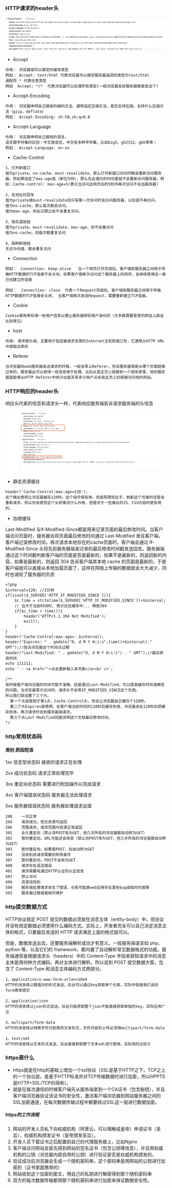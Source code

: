 ### HTTP请求的header头

![img](./img/20190425185228618.png)

+ Accept 

```
作用： 浏览器端可以接受的媒体类型
例如： Accept: text/html 代表浏览器可以接受服务器返回的类型为text/html
通配符 * 代表任意类型
例如  Accept: */*  代表浏览器可以处理所有类型(一般浏览器发给服务器都是发这个)
```

+ Accept-Encoding

```
作用： 浏览器申明自己接收的编码方法，通常指定压缩方法，是否支持压缩，支持什么压缩方法（gzip，deflate）
例如： Accept-Encoding: zh-CN,zh;q=0.8
```

+ Accept-Language

```
作用： 浏览器申明自己接收的语言。 
语言跟字符集的区别：中文是语言，中文有多种字符集，比如big5，gb2312，gbk等等；
例如： Accept-Language: en-us
```

+ Cache-Control

```
1、打开新窗口
值为private、no-cache、must-revalidate，那么打开新窗口访问时都会重新访问服务器。而如果指定了max-age值（单位为秒），那么在此值内的时间里就不会重新访问服务器，例如：Cache-control: max-age=5(表示当访问此网页后的5秒内再次访问不会去服务器)

2、在地址栏回车
值为private或must-revalidate则只有第一次访问时会访问服务器，以后就不再访问。
值为no-cache，那么每次都会访问。
值为max-age，则在过期之前不会重复访问。
 
3、按后退按扭
值为private、must-revalidate、max-age，则不会重访问
值为no-cache，则每次都重复访问
 
4、按刷新按扭
无论为何值，都会重复访问
```

+ Connection

```
例如：　Connection: keep-alive   当一个网页打开完成后，客户端和服务器之间用于传输HTTP数据的TCP连接不会关闭，如果客户端再次访问这个服务器上的网页，会继续使用这一条已经建立的连接
 
例如：  Connection: close  代表一个Request完成后，客户端和服务器之间用于传输HTTP数据的TCP连接会关闭， 当客户端再次发送Request，需要重新建立TCP连接。
```

+ Cookie

```
Cookie是用来存储一些用户信息以便让服务器辨别用户身份的（大多数需要登录的网站上面会比较常见）
```

+ host

```
作用: 请求报头域，主要用于指定被请求资源的Internet主机和端口号，它通常从HTTP URL中提取出来的 
```

+ Referer

```
当浏览器向web服务器发送请求的时候，一般会带上Referer，告诉服务器我是从哪个页面链接过来的，服务器此可以获得一些信息用于处理。比如从我主页上链接到一个朋友那里，他的服务器就能够从HTTP Referer中统计出每天有多少用户点击我主页上的链接访问他的网站。
```

### HTTP响应的header头

响应头代表的信息和请求头一样，代表响应服务端告诉请求服务端的头信息

![img](./img/20190425191422116.png)

+ 静态资源缓存

```
header('Cache-Control:max-age=120'); 
这个输出表明让浏览器缓存120秒。这个指令很有用，但是局限性在于，刷新这个页面时还是会重新请求，所以你会感觉这个头好像没什么作用，但是对于一些输出的JS、CSS内容时是有用的。
```

+ 协商缓存

Last-Modified 与If-Modified-Since都是用来记录页面的最后修改时间。当客户端访问页面时，服务器会将页面最后修改时间通过 Last-Modified 发往客户端，客户端记录修改时间，再次请求本地存在的cache页面时，客户端会通过 If-Modified-Since 头将先前服务器端发过来的最后修改时间戳发送回去，服务器端通过这个时间戳判断客户端的页面是否是最新的，如果不是最新的，则返回新的内容，如果是最新的，则返回 304 告诉客户端其本地 cache 的页面是最新的，于是客户端就可以直接从本地加载页面了，这样在网络上传输的数据就会大大减少，同时也减轻了服务器的负担

```
<?php
$interval=120; //2分钟
if(isset($_SERVER['HTTP_IF_MODIFIED_SINCE'])){
    $c_time = strtotime($_SERVER['HTTP_IF_MODIFIED_SINCE'])+$interval;
    // 当大于当前时间时, 表示还在缓存中... 释放304
    if($c_time > time()){
        header('HTTP/1.1 304 Not Modified');
        exit();
    }
}
header('Cache-Control:max-age='.$interval);
header("Expires: " . gmdate("D, d M Y H:i:s",time()+$interval)." GMT");//告诉浏览器这个时间点过期
header("Last-Modified: " . gmdate("D, d M Y H:i:s") . " GMT");//最后修改时间
echo 111111;
echo ' - <a href="">点击重新载入本页面</a><br />';

/**
有时候客户端浏览器的时间可能不准确，但是通过Last-Modified，可以提高缓存时间准确性的问题。当浏览器首次访问时，请求头不会带IF_MODIFIED_SINCE这个东西。
所以我们就设置了三个头。
  第一个头就是刚才第1点，Cache-Control头，告诉让浏览器自己缓存个120秒。
  第二个头Expires是表明，在客户端当前时间的120秒后缓存失效，浏览器会在120秒后把缓存失效，再次请求时会到服务器端请求。
  第三个头Last-Modified则是说明这个文档最后修改时间。
*/
```

### http常用状态码

#### 类别             					原因短语

1xx    信息型状态码            	接收的请求正在处理

2xx     成功状态码              	请求正常处理完毕

3xx    重定向状态码                需要进行附加操作以完成请求

4xx    客户端错误状态码         服务器无法处理请求

5xx    服务器错误状态码         服务器处理请求出错

```
200    一切正常
204    请求成功，但无资源可返回
206    范围请求，请求范围内资源正常返回
301    永久重定向（禁止将POST改为GET，但几乎所有的浏览器都自动转为GET）
302    暂时重定向，URL可能还会改变（禁止将POST改为GET，但几乎所有的浏览器都自动转为GET）
303    暂时重定向，如果是POST，则自动转为GET
304    没收到该请求需要的附带条件
307    暂时重定向，POST不会改为GET
400    请求存在语法错误
401    请求需要有通过HTTP认证的认证信息
403    禁止访问
404    资源没找到
500    服务端处理请求发生了错误，也有可能是web应用存在某些bug或临时的故障
503    服务器过载或者临时维护
```

### http提交数据方式

HTTP协议规定 POST 提交的数据必须放在消息主体（entity-body）中，但协议并没有规定数据必须使用什么编码方式。实际上，开发者完全可以自己决定消息主体的格式，只要最后发送的 HTTP 请求满足上面的格式就可以。

但是，数据发送出去，还要服务端解析成功才有意义。一般服务端语言如 php、python 等，以及它们的 framework，都内置了自动解析常见数据格式的功能。服务端通常是根据请求头（headers）中的 Content-Type 字段来获知请求中的消息主体是用何种方式编码，再对主体进行解析。所以说到 POST 提交数据方案，包含了 Content-Type 和消息主体编码方式两部分。

```
1、application/x-www-form-urlencoded
HTTP的消息体以键值对的形式发送，后台可以通过key获取单个元素，实际中就是我们说的form表单提交
   
2、application/json
HTTP的消息体以json形式发送，后台只能获取整个json不能直接获取单独的key，实际应用广泛
   
3、multipart/form-data
HTTP的消息体以特殊字符分割厚的文本形式，文件内容的上传必须用multipart/form-data
	 
1、text/xml
HTTP的消息体以文本形式发送，后台直接获取整个文本xml进行使用，实际用的比较少
```

### https是什么

- https就是在http的基础上增加一个ssl协议（SSL是基于HTTP之下，TCP之上的一个协议层，是基于HTTP标准并对TCP传输数据时进行加密，所以HPPTS是HTTP+SSL/TCP的简称）。
- 就是在每次通信的时候客户端先从服务端拿到一个CA证书（包含秘钥），并且客户端浏览器验证该证书的安全性，激活客户端浏览器到网站服务器之间的SSL加密通道，在每次数据传输过程中都要经过SSL这一层进行数据加密。

##### https的工作流程

1. 网站的开发人员私下向权威机构（阿里云，可以理解成皇帝）申请证书（圣旨），权威机构颁发证书（皇帝颁发圣旨）。
2. 开发人员下载证书之后配置到自己的代理服务器上，比如Nginx
3. 客户端访问网站会首先得到网站的签名证书（包含公钥等信息），并且用权威机构的公钥（浏览器内部自带的公钥）进行验证是否是权威机构颁发的。
4. 验证成功后浏览器会生成一个随机密码串，这个密码串是用网站的公钥进行加密的（证书里面携带的）
5. 网站收到这个加密的密文，用自己的私钥进行解密得到那个随机密码串
6. 双方的每次数据传输都用那个随机密码串进行加密来保证数据安全性。